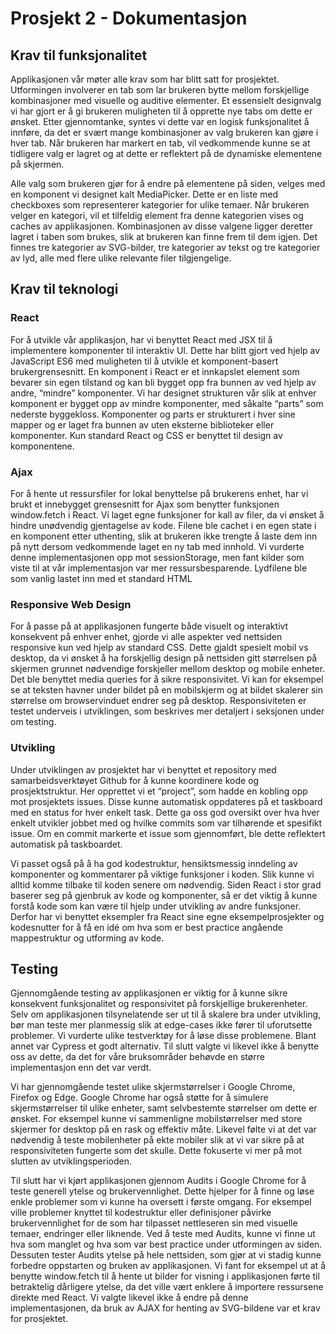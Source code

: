 # Prosjekt 2 - Dokumentasjon

## Krav til funksjonalitet
Applikasjonen vår møter alle krav som har blitt satt for prosjektet. Utformingen involverer en tab som lar brukeren bytte mellom forskjellige kombinasjoner med visuelle og auditive elementer. Et essensielt designvalg vi har gjort er å gi brukeren muligheten til å opprette nye tabs om dette er ønsket. Etter gjennomtanke, syntes vi dette var en logisk funksjonalitet å innføre, da det er svært mange kombinasjoner av valg brukeren kan gjøre i hver tab. Når brukeren har markert en tab, vil vedkommende kunne se at tidligere valg er lagret og at dette er reflektert på de dynamiske elementene på skjermen.

Alle valg som brukeren gjør for å endre på elementene på siden, velges med en komponent vi designet kalt MediaPicker. Dette er en liste med checkboxes som representerer kategorier for ulike temaer. Når brukeren velger en kategori, vil et tilfeldig element fra denne kategorien vises og caches av applikasjonen. Kombinasjonen av disse valgene ligger deretter lagret i taben som brukes, slik at brukeren kan finne frem til dem igjen. Det finnes tre kategorier av SVG-bilder, tre kategorier av tekst og tre kategorier av lyd, alle med flere ulike relevante filer tilgjengelige.

## Krav til teknologi

### React
For å utvikle vår applikasjon, har vi benyttet React med JSX til å implementere komponenter til interaktiv UI. Dette har blitt gjort ved hjelp av JavaScript ES6 med muligheten til å utvikle et komponent-basert brukergrensesnitt. En komponent i React er et innkapslet element som bevarer sin egen tilstand og kan bli bygget opp fra bunnen av ved hjelp av andre, “mindre” komponenter. Vi har designet strukturen vår slik at enhver komponent er bygget opp av mindre komponenter, med såkalte “parts” som nederste byggekloss. Komponenter og parts er strukturert i hver sine mapper og er laget fra bunnen av uten eksterne biblioteker eller komponenter. Kun standard React og CSS er benyttet til design av komponentene.

### Ajax
For å hente ut ressursfiler for lokal benyttelse på brukerens enhet, har vi brukt et innebygget grensesnitt for Ajax som benytter funksjonen window.fetch i React. Vi laget egne funksjoner for kall av filer, da vi ønsket å hindre unødvendig gjentagelse av kode. Filene ble cachet i en egen state i en komponent etter uthenting, slik at brukeren ikke trengte å laste dem inn på nytt dersom vedkommende laget en ny tab med innhold. Vi vurderte denne implementasjonen opp mot sessionStorage, men fant kilder som viste til at vår implementasjon var mer ressursbesparende. Lydfilene ble som vanlig lastet inn med et standard HTML <audio>-tag, mens bildene var på vektorformat.
  
### Responsive Web Design
For å passe på at applikasjonen fungerte både visuelt og interaktivt konsekvent på enhver enhet, gjorde vi alle aspekter ved nettsiden responsive kun ved hjelp av standard CSS. Dette gjaldt spesielt mobil vs desktop, da vi ønsket å ha forskjellig design på nettsiden gitt størrelsen på skjermen grunnet nødvendige forskjeller mellom desktop og mobile enheter. Det ble benyttet media queries for å sikre responsivitet. Vi kan for eksempel se at teksten havner under bildet på en mobilskjerm og at bildet skalerer sin størrelse om browservinduet endrer seg på desktop. Responsiviteten er testet underveis i utviklingen, som beskrives mer detaljert i seksjonen under om testing.

### Utvikling
Under utviklingen av prosjektet har vi benyttet et repository med samarbeidsverktøyet Github for å kunne koordinere kode og prosjektstruktur. Her opprettet vi et “project”, som hadde en kobling opp mot prosjektets issues. Disse kunne automatisk oppdateres på et taskboard med en status for hver enkelt task. Dette ga oss god oversikt over hva hver enkelt utvikler jobbet med og hvilke commits som var tilhørende et spesifikt issue. Om en commit markerte et issue som gjennomført, ble dette reflektert automatisk på taskboardet.

Vi passet også på å ha god kodestruktur, hensiktsmessig inndeling av komponenter og kommentarer på viktige funksjoner i koden. Slik kunne vi alltid komme tilbake til koden senere om nødvendig. Siden React i stor grad baserer seg på gjenbruk av kode og komponenter, så er det viktig å kunne forstå kode som kan være til hjelp under utvikling av andre funksjoner. Derfor har vi benyttet eksempler fra React sine egne eksempelprosjekter og kodesnutter for å få en idé om hva som er best practice angående mappestruktur og utforming av kode.

## Testing
Gjennomgående testing av applikasjonen er viktig for å kunne sikre konsekvent funksjonalitet og responsivitet på forskjellige brukerenheter. Selv om applikasjonen tilsynelatende ser ut til å skalere bra under utvikling, bør man teste mer planmessig slik at edge-cases ikke fører til uforutsette problemer. Vi vurderte ulike testverktøy for å løse disse problemene. Blant annet var Cypress et godt alternativ. Til slutt valgte vi likevel ikke å benytte oss av dette, da det for våre bruksområder behøvde en større implementasjon enn det var verdt.

Vi har gjennomgående testet ulike skjermstørrelser i Google Chrome, Firefox og Edge. Google Chrome har også støtte for å simulere skjermstørrelser til ulike enheter, samt selvbestemte størrelser om dette er ønsket. For eksempel kunne vi sammenligne mobilstørrelser med store skjermer for desktop på en rask og effektiv måte. Likevel følte vi at det var nødvendig å teste mobilenheter på ekte mobiler slik at vi var sikre på at responsiviteten fungerte som det skulle. Dette fokuserte vi mer på mot slutten av utviklingsperioden.

Til slutt har vi kjørt applikasjonen gjennom Audits i Google Chrome for å teste generell ytelse og brukervennlighet. Dette hjelper for å finne og løse enkle problemer som vi kunne ha oversett i første omgang. For eksempel ville problemer knyttet til kodestruktur eller definisjoner påvirke brukervennlighet for de som har tilpasset nettleseren sin med visuelle temaer, endringer eller liknende. Ved å teste med Audits, kunne vi finne ut hva som manglet og hva som var best practice under utformingen av siden. Dessuten tester Audits ytelse på hele nettsiden, som gjør at vi stadig kunne forbedre oppstarten og bruken av applikasjonen. Vi fant for eksempel ut at å benytte window.fetch til å hente ut bilder for visning i applikasjonen førte til betraktelig dårligere ytelse, da det ville vært enklere å importere ressursene direkte med React. Vi valgte likevel ikke å endre på denne implementasjonen, da bruk av AJAX for henting av SVG-bildene var et krav for prosjektet.
